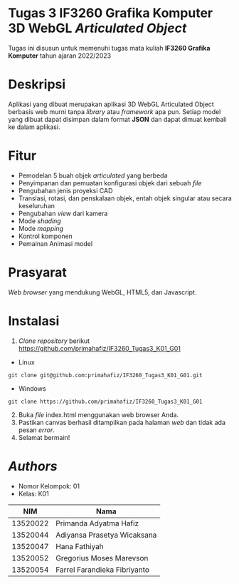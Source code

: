 # Tugas 3 IF3260 Grafika Komputer 3D WebGL _Articulated Object_
Tugas ini disusun untuk memenuhi tugas mata kuliah **IF3260 Grafika Komputer** tahun ajaran 2022/2023

# Deskripsi
Aplikasi yang dibuat merupakan aplikasi 3D WebGL Articulated Object berbasis web murni tanpa _library_ atau _framework_ apa pun. Setiap model yang dibuat dapat disimpan dalam format **JSON** dan dapat dimuat kembali ke dalam aplikasi.

# Fitur
- Pemodelan 5 buah objek _articulated_ yang berbeda
- Penyimpanan dan pemuatan konfigurasi objek dari sebuah _file_
- Pengubahan jenis proyeksi CAD
- Translasi, rotasi, dan penskalaan objek, entah objek singular atau secara keseluruhan
- Pengubahan _view_ dari kamera
- Mode _shading_
- Mode _mapping_
- Kontrol komponen
- Pemainan Animasi model

# Prasyarat
_Web browser_ yang mendukung WebGL, HTML5, dan Javascript.

# Instalasi
1. _Clone repository_ berikut https://github.com/primahafiz/IF3260_Tugas3_K01_G01
- Linux
```
git clone git@github.com:primahafiz/IF3260_Tugas3_K01_G01.git
```
- Windows
```
git clone https://github.com/primahafiz/IF3260_Tugas3_K01_G01
```
2. Buka _file_ index.html menggunakan web browser Anda.
3. Pastikan canvas berhasil ditampilkan pada halaman _web_ dan tidak ada pesan _error_.
4. Selamat bermain!

<!-- # Alternatif instalasi
1. Buka _web browser_ anda
2. Buka halaman ini https://noxira.github.io/IF3260-Grafkom-02/
3. Selamat bermain! -->

# _Authors_
- Nomor Kelompok: 01 
- Kelas: K01

|NIM|Nama|
|---|---|
|13520022|Primanda Adyatma Hafiz|
|13520044|Adiyansa Prasetya Wicaksana|            	
|13520047|Hana Fathiyah|
|13520052|Gregorius Moses Marevson|
|13520054|Farrel Farandieka Fibriyanto|
